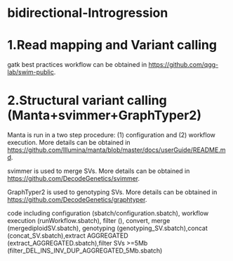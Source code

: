 # bidirectional-Introgression
# 1.Read mapping and Variant calling
gatk best practices workflow can be obtained in https://github.com/qgg-lab/swim-public.
# 2.Structural variant calling (Manta+svimmer+GraphTyper2)
Manta is run in a two step procedure: (1) configuration and (2) workflow execution. More details can be obtained in https://github.com/Illumina/manta/blob/master/docs/userGuide/README.md.

svimmer is used to merge SVs. More details can be obtained in https://github.com/DecodeGenetics/svimmer.

GraphTyper2 is used to genotyping SVs. More details can be obtained in https://github.com/DecodeGenetics/graphtyper.

code including configuration (sbatch/configuration.sbatch), workflow execution (runWorkflow.sbatch), filter (), convert, merge (mergediploidSV.sbatch), genotyping (genotyping_SV.sbatch),concat (concat_SV.sbatch),extract AGGREGATED (extract_AGGREGATED.sbatch),filter SVs >=5Mb (filter_DEL_INS_INV_DUP_AGGREGATED_5Mb.sbatch)
